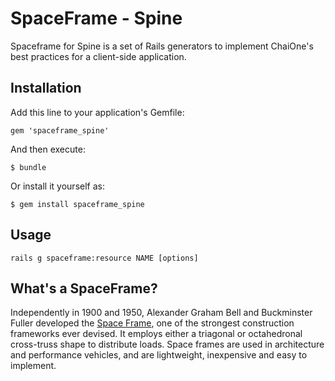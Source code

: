 # SpaceFrame - Spine

Spaceframe for Spine is a set of Rails generators to implement ChaiOne's best practices for a client-side application.

## Installation

Add this line to your application's Gemfile:

    gem 'spaceframe_spine'

And then execute:

    $ bundle

Or install it yourself as:

    $ gem install spaceframe_spine

## Usage

    rails g spaceframe:resource NAME [options]

## What's a SpaceFrame?

Independently in 1900 and 1950, Alexander Graham Bell and Buckminster Fuller developed the [Space Frame](http://en.wikipedia.org/wiki/Space_frame), one of the strongest construction frameworks ever devised. It employs either a triagonal or octahedronal cross-truss shape to distribute loads. Space frames are used in architecture and performance vehicles, and are lightweight, inexpensive and easy to implement.